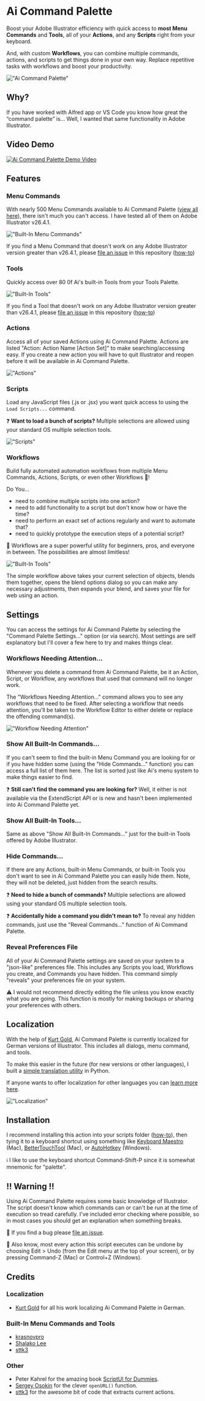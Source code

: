 # Ai Command Palette

Boost your Adobe Illustrator efficiency with quick access to **most Menu Commands** and **Tools**, all of your **Actions**, and any **Scripts** right from your keyboard.

And, with custom **Workflows**, you can combine multiple commands, actions, and scripts to get things done in your own way. Replace repetitive tasks with workflows and boost your productivity.

!["Ai Command Palette"](/images/palette.png)

## Why?

If you have worked with Alfred app or VS Code you know how great the “command palette” is… Well, I wanted that same functionality in Adobe Illustrator.

## Video Demo

[![Ai Command Palette Demo Video](/images/ai-command-palette-youtube-1.png)](https://www.youtube.com/watch?v=Jhh_Dvfs0ro)

## Features

### Menu Commands

With nearly 500 Menu Commands available to Ai Command Palette ([view all here](https://docs.google.com/spreadsheets/d/1_HoC1JbiBwHxAt8vr-O95ZdYCVuW5fPujUV9WPHAXCY/edit#gid=0)), there isn't much you can't access. I have tested all of them on Adobe Illustrator v26.4.1.

!["Built-In Menu Commands"](/images/builtin-commands.png)

If you find a Menu Command that doesn't work on any Adobe Illustrator version greater than v26.4.1, please [file an issue](https://github.com/joshbduncan/AiCommandPalette/issues) in this repository ([how-to](https://docs.github.com/en/issues/tracking-your-work-with-issues/creating-an-issue))

### Tools

Quickly access over 80 0f Ai's built-in Tools from your Tools Palette.

!["Built-In Tools"](/images/builtin-tools.png)

If you find a Tool that doesn't work on any Adobe Illustrator version greater than v26.4.1, please [file an issue](https://github.com/joshbduncan/AiCommandPalette/issues) in this repository ([how-to](https://docs.github.com/en/issues/tracking-your-work-with-issues/creating-an-issue))

### Actions

Access all of your saved Actions using Ai Command Palette. Actions are listed "Action: Action Name [Action Set]" to make searching/accessing easy. If you create a new action you will have to quit Illustrator and reopen before it will be available in Ai Command Palette.

!["Actions"](/images/actions.png)

### Scripts

Load any JavaScript files (.js or .jsx) you want quick access to using the `Load Scripts...` command.

❓ **Want to load a bunch of scripts?** Multiple selections are allowed using your standard OS multiple selection tools.

!["Scripts"](/images/scripts.png)

### Workflows

Build fully automated automation workflows from multiple Menu Commands, Actions, Scripts, or even other Workflows 🤯!

Do You...
- need to combine multiple scripts into one action?
- need to add functionality to a script but don't know how or have the time?
- need to perform an exact set of actions regularly and want to automate that?
- need to quickly prototype the execution steps of a potential script?

🧨 Workflows are a super powerful utility for beginners, pros, and everyone in between. The possibilities are almost limitless!

!["Built-In Tools"](/images/workflow-builder.png)

The simple workflow above takes your current selection of objects, blends them together, opens the blend options dialog so you can make any necessary adjustments, then expands your blend, and saves your file for web using an action.

## Settings

You can access the settings for Ai Command Palette by selecting the "Command Palette Settings..." option (or via search). Most settings are self explanatory but I'll cover a few here to try and makes things clear.

### Workflows Needing Attention...

Whenever you delete a command from Ai Command Palette, be it an Action, Script, or Workflow, any workflows that used that command will no longer work.

The "Workflows Needing Attention..." command allows you to see any workflows that need to be fixed. After selecting a workflow that needs attention, you'll be taken to the Workflow Editor to either delete or replace the offending command(s).

!["Workflow Needing Attention"](/images/workflow-needing-attention.png)

### Show All Built-In Commands...

If you can't seem to find the built-in Menu Command you are looking for or if you have hidden some (using the "Hide Commands..." function) you can access a full list of them here. The list is sorted just like Ai's menu system to make things easier to find.

❓ **Still can't find the command you are looking for?** Well, it either is not available via the ExtendScript API or is new and hasn't been implemented into Ai Command Palette yet.

### Show All Built-In Tools...

Same as above "Show All Built-In Commands..." just for the built-in Tools offered by Adobe Illustrator.

### Hide Commands...

If there are any Actions, built-in Menu Commands, or built-in Tools you don't want to see in Ai Command Palette you can easily hide them. Note, they will not be deleted, just hidden from the search results.

❓ **Need to hide a bunch of commands?** Multiple selections are allowed using your standard OS multiple selection tools.

❓ **Accidentally hide a command you didn't mean to?** To reveal any hidden commands, just use the "Reveal Commands..." function of Ai Command Palette.

### Reveal Preferences File

All of your Ai Command Palette settings are saved on your system to a "json-like" preferences file. This includes any Scripts you load, Workflows you create, and Commands you have hidden. This command simply "reveals" your preferences file on your system.

⚠️ I would not recommend directly editing the file unless you know exactly what you are going. This function is mostly for making backups or sharing your preferences with others.

## Localization

With the help of [Kurt Gold](https://community.adobe.com/t5/user/viewprofilepage/user-id/8354168), Ai Command Palette is currently localized for German versions of Illustrator. This includes all dialogs, menu command, and tools.

To make this easier in the future (for new versions or other languages), I built a [simple translation utility](translate.py) in Python.

If anyone wants to offer localization for other languages you can [learn more here](/localization/README.md).

!["Localization"](/images/localization.png)

## Installation

I recommend installing this action into your scripts folder ([how-to](https://www.marspremedia.com/software/how-to-adobe-cc#illustrator)), then tying it to a keyboard shortcut using something like [Keyboard Maestro](https://www.keyboardmaestro.com/main/) (Mac), [BetterTouchTool](https://folivora.ai/) (Mac), or [AutoHotkey](https://www.autohotkey.com/) (Windows).

ℹ️ I like to use the keyboard shortcut Command-Shift-P since it is somewhat mnemonic for "palette".

## ‼️ Warning ‼️

Using Ai Command Palette requires some basic knowledge of Illustrator. The script doesn't know which commands can or can't be run at the time of execution so tread carefully. I've included error checking where possible, so in most cases you should get an explanation when something breaks.

🐞 If you find a bug please [file an issue](https://github.com/joshbduncan/AiCommandPalette/issues).

😬 Also know, most every action this script executes can be undone by choosing Edit > Undo (from the Edit menu at the top of your screen), or by pressing Command-Z (Mac) or Control+Z (Windows).

## Credits

### Localization
- [Kurt Gold](https://community.adobe.com/t5/user/viewprofilepage/user-id/8354168) for all his work localizing Ai Command Palette in German.

### Built-In Menu Commands and Tools
- [krasnovpro](https://community.adobe.com/t5/user/viewprofilepage/user-id/9425584)
- [Shalako Lee](https://github.com/shalakolee)
- [sttk3](https://judicious-night-bca.notion.site/app-executeMenuCommand-43b5a4b7a99d4ba2befd1798ba357b1a)

### Other
- Peter Kahrel for the amazing book [ScriptUI for Dummies](https://adobeindd.com/view/publications/a0207571-ff5b-4bbf-a540-07079bd21d75/92ra/publication-web-resources/pdf/scriptui-2-16-j.pdf).
- [Sergey Osokin](https://github.com/creold) for the clever `openURL()` function.
- [sttk3](https://community.adobe.com/t5/illustrator-discussions/get-names-of-actions-in-some-set/td-p/10365284) for the awesome bit of code that extracts current actions.
